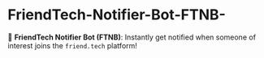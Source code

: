 # FriendTech-Notifier-Bot-FTNB-
🤖 **FriendTech Notifier Bot (FTNB)**: Instantly get notified when someone of interest joins the `friend.tech` platform!

